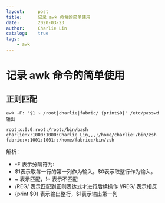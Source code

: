 ```yaml
---
layout:     post
title:      记录 awk 命令的简单使用
date:       2020-03-23
author:     Charlie Lin
catalog:    true
tags:
    - awk
---
```


# 记录 awk 命令的简单使用
## 正则匹配
```shell
awk -F: '$1 ~ /root|charlie|fabric/ {print$0}' /etc/passwd
输出
```
```out
root:x:0:0:root:/root:/bin/bash
charlie:x:1000:1000:Charlie Lin,,,:/home/charlie:/bin/zsh
fabric:x:1001:1001::/home/fabric:/bin/zsh
```
解析：  
* -F 表示分隔符为:
* \$1表示取每一行的第一列作为输入。\$0表示取整行作为输入。
* ~ 表示匹配，!~ 表示不匹配
* /REG/ 表示匹配到正则表达式才进行后续操作 !/REG/ 表示相反
* {print \$0} 表示输出整行，\$1表示输出第一列
